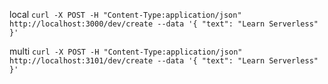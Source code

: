 
local
`curl -X POST -H "Content-Type:application/json" http://localhost:3000/dev/create --data '{ "text": "Learn Serverless" }'`

multi
`curl -X POST -H "Content-Type:application/json" http://localhost:3101/dev/create --data '{ "text": "Learn Serverless" }'`
